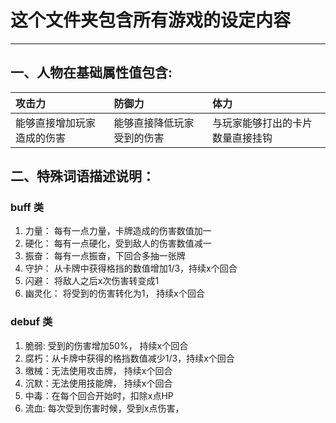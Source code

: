 # 这个文件夹包含所有游戏的设定内容
---


## 一、人物在基础属性值包含:  

| 攻击力 | 防御力 | 体力 |
|:-----|:-----|:-----|
|能够直接增加玩家造成的伤害|能够直接降低玩家受到的伤害|与玩家能够打出的卡片数量直接挂钩|




## 二、特殊词语描述说明：
### buff 类

1. 力量： 每有一点力量，卡牌造成的伤害数值加一
2. 硬化： 每有一点硬化，受到敌人的伤害数值减一
3. 振奋： 每有一点振奋，下回合多抽一张牌
4. 守护： 从卡牌中获得格挡的数值增加1/3，持续x个回合
5. 闪避： 将敌人之后x次伤害转变成1
6. 幽灵化： 将受到的伤害转化为1， 持续x个回合

### debuf 类
1. 脆弱: 受到的伤害增加50%， 持续x个回合
2. 腐朽：从卡牌中获得的格挡数值减少1/3，持续x个回合
3. 缴械：无法使用攻击牌， 持续x个回合
4. 沉默：无法使用技能牌， 持续x个回合
5. 中毒：在每个回合开始时，扣除x点HP
6. 流血: 每次受到伤害时候，受到x点伤害，
